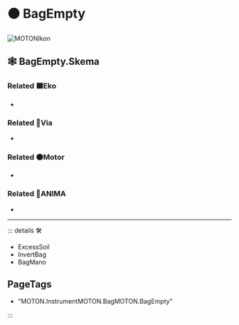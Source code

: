 # 🟠 <motor>BagEmpty</motor>

![MOTONIkon](/Ikon/Motor_Ikon.png)

## 🕸 BagEmpty.Skema

### Related 🟩<ekos>Eko</ekos>

-

### Related 🔻<via>Via</via>

-

### Related 🟠<motor>Motor</motor>

-

### Related 💜<anima>ANIMA</anima>

-

---

<!-- =================================================== -->
<!-- =================================================== -->
<!-- =================================================== -->
<!-- =================================================== -->
<!-- =================================================== -->
::: details 🛠

- ExcessSoil
- InvertBag
- BagMano

<h2>PageTags</h2>

- "MOTON.InstrumentMOTON.BagMOTON.BagEmpty"

:::
